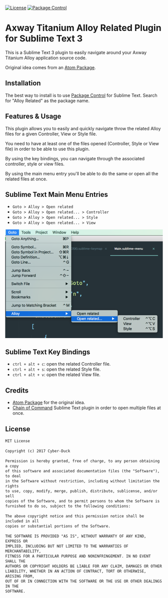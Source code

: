 [![License](https://img.shields.io/badge/license-MIT-blue.svg?style=flat)](LICENSE)
[![Package Control](https://img.shields.io/badge/Package%20Control-Alloy%20Related-orange.svg?style=flat)](https://packagecontrol.io/packages/Alloy%20Related)

# Axway Titanium Alloy Related Plugin for Sublime Text 3

This is a Sublime Text 3 plugin to easily navigate around your Axway Titanium Alloy application source code.

Original idea comes from an [Atom Package](https://github.com/chrisgedrim/ti-alloy-related-plus).

## Installation

The best way to install is to use [Package Control](http://wbond.net/sublime_packages/package_control) for Sublime Text. Search for "Alloy Related" as the package name.

## Features & Usage

This plugin allows you to easily and quickly navigate throw the related Alloy files for a given Controller, View or Style file.

You need to have at least one of the files opened (Controller, Style or View file) in order to be able to use this plugin.

By using the key bindings, you can navigate through the associated controller, style or view files.

By using the main menu entry you'll be able to do the same or open all the related files at once.

## Sublime Text Main Menu Entries

* `Goto > Alloy > Open related`
* `Goto > Alloy > Open related... > Controller`
* `Goto > Alloy > Open related... > Style`
* `Goto > Alloy > Open related... > View`

[![Screenshot](docs/screenshot.png)]()

## Sublime Text Key Bindings

* `ctrl + alt + c`: open the related Controller file.
* `ctrl + alt + s`: open the related Style file.
* `ctrl + alt + v`: open the related View file.

## Credits

* [Atom Package](https://github.com/chrisgedrim/ti-alloy-related-plus) for the original idea.
* [Chain of Command](https://github.com/jisaacks/ChainOfCommand) Sublime Text plugin in order to open multiple files at once.

## License

```
MIT License

Copyright (c) 2017 Cyber-Duck

Permission is hereby granted, free of charge, to any person obtaining a copy
of this software and associated documentation files (the "Software"), to deal
in the Software without restriction, including without limitation the rights
to use, copy, modify, merge, publish, distribute, sublicense, and/or sell
copies of the Software, and to permit persons to whom the Software is
furnished to do so, subject to the following conditions:

The above copyright notice and this permission notice shall be included in all
copies or substantial portions of the Software.

THE SOFTWARE IS PROVIDED "AS IS", WITHOUT WARRANTY OF ANY KIND, EXPRESS OR
IMPLIED, INCLUDING BUT NOT LIMITED TO THE WARRANTIES OF MERCHANTABILITY,
FITNESS FOR A PARTICULAR PURPOSE AND NONINFRINGEMENT. IN NO EVENT SHALL THE
AUTHORS OR COPYRIGHT HOLDERS BE LIABLE FOR ANY CLAIM, DAMAGES OR OTHER
LIABILITY, WHETHER IN AN ACTION OF CONTRACT, TORT OR OTHERWISE, ARISING FROM,
OUT OF OR IN CONNECTION WITH THE SOFTWARE OR THE USE OR OTHER DEALINGS IN THE
SOFTWARE.
```
